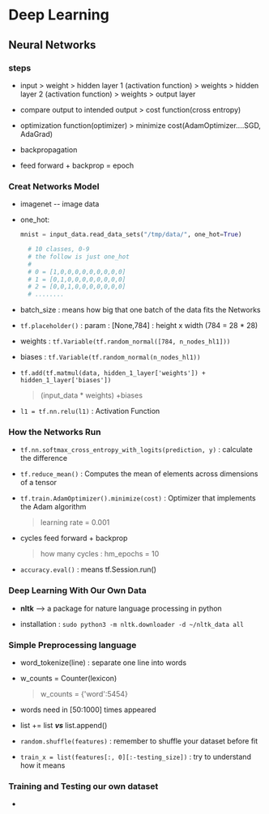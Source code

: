 # Deep Learning

## Neural Networks

### steps

- input > weight > hidden layer 1 (activation function) > weights > hidden layer 2 (activation function) > weights > output layer

- compare output to intended output > cost function(cross entropy)

- optimization function(optimizer) > minimize cost(AdamOptimizer....SGD, AdaGrad)

- backpropagation

- feed forward + backprop = epoch

### Creat Networks Model

- imagenet -- image data
- one_hot:

  ```python
  mnist = input_data.read_data_sets("/tmp/data/", one_hot=True)

    # 10 classes, 0-9
    # the follow is just one_hot
    #
    # 0 = [1,0,0,0,0,0,0,0,0,0]
    # 1 = [0,1,0,0,0,0,0,0,0,0]
    # 2 = [0,0,1,0,0,0,0,0,0,0]
    # ........
  ```

- batch_size : means how big that one batch of the data fits the Networks

- `tf.placeholder()` : param : [None,784] : height x width (784 = 28 * 28)

- weights : `tf.Variable(tf.random_normal([784, n_nodes_hl1]))`

- biases : `tf.Variable(tf.random_normal(n_nodes_hl1))`

- `tf.add(tf.matmul(data, hidden_1_layer['weights']) + hidden_1_layer['biases'])`

  > (input_data * weights) +biases

- `l1 = tf.nn.relu(l1)` : Activation Function

### How the Networks Run

- `tf.nn.softmax_cross_entropy_with_logits(prediction, y)` : calculate the difference

- `tf.reduce_mean()` : Computes the mean of elements across dimensions of a tensor

- `tf.train.AdamOptimizer().minimize(cost)` : Optimizer that implements the Adam algorithm

  > learning rate = 0.001

- cycles feed forward + backprop

  > how many cycles : hm_epochs = 10

- `accuracy.eval()` : means tf.Session.run()

### Deep Learning With Our Own Data

- **nltk** --> a package for nature language processing in python

- installation : `sudo python3 -m nltk.downloader -d ~/nltk_data all`

### Simple Preprocessing language

- word_tokenize(line) : separate one line into words

- w_counts = Counter(lexicon)

  > w_counts = {'word':5454}

- words need in [50:1000] times appeared

- list += list **_vs_** list.append()

- `random.shuffle(features)` : remember to shuffle your dataset before fit

- `train_x = list(features[:, 0][:-testing_size])` : try to understand how it means

### Training and Testing our own dataset

-
